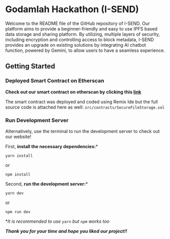 # Godamlah Hackathon (I-SEND)
Welcome to the README file of the GitHub repository of I-SEND. Our platform aims to provide a beginner-friendly and easy to use IPFS based data storage and sharing platform. By utilizing, multiple layers of security, including encryption and controlling access to block metadata, I-SEND provides an upgrade on existing solutions by integrating AI chatbot function, powered by Gemini, to allow users to have a seamless experience.

## Getting Started
### Deployed Smart Contract on Etherscan
**Check out our smart contract on etherscan by clicking this [link](https://sepolia.etherscan.io/address/0xd92bf4306a78bce053f9a860d14766c3a9ee6151)**

The smart contract was deployed and coded using Remix Ide but the full source code is attached here as well: `src/contracts/SecureFileStorage.sol`



### Run Development Server
Alternatively, use the terminal to run the development server to check out our website!

First, **install the necessary dependencies:*** 

```
yarn install
```
or
```
npm install
```

Second, **run the development server:***
```
yarn dev
```
or
```
npm run dev
```


**It is recommended to use `yarn` but `npm` works too*

*__Thank you for your time and hope you liked our project!!__*
